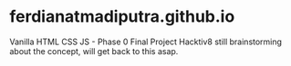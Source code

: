 # ferdianatmadiputra.github.io
Vanilla HTML CSS JS - Phase 0 Final Project Hacktiv8
still brainstorming about the concept, will get back to this asap.
